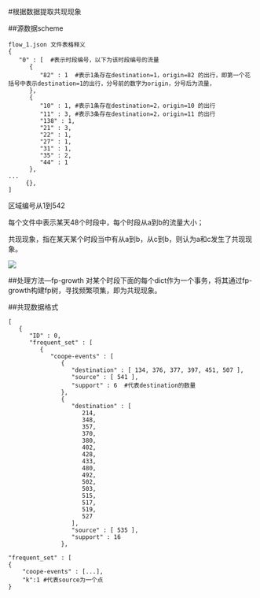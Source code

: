 #根据数据提取共现现象

##源数据scheme

```
flow_1.json 文件表格释义
{
   "0" : [  #表示时段编号，以下为该时段编号的流量
      {
         "82" : 1  #表示1条存在destination=1，origin=82 的出行，即第一个花括号中表示destination=1的出行，分号前的数字为origin，分号后为流量，
      },
      {
         "10" : 1, #表示1条存在destination=2，origin=10 的出行
         "11" : 3, #表示3条存在destination=2，origin=11 的出行
         "138" : 1,
         "21" : 3,
         "22" : 1,
         "27" : 1,
         "31" : 1,
         "35" : 2,
         "44" : 1
      },
...
     {},
]
```
区域编号从1到542

每个文件中表示某天48个时段中，每个时段从a到b的流量大小；

共现现象，指在某天某个时段当中有从a到b，从c到b，则认为a和c发生了共现现象。

![](http://sowcar.com/t6/686/1553063356x1965165908.jpg)

##处理方法—fp-growth
对某个时段下面的每个dict作为一个事务，将其通过fp-growth构建fp树，寻找频繁项集，即为共现现象。

##共现数据格式

```
[
   {
      "ID" : 0,
      "frequent_set" : [
         {
            "coope-events" : [
               {
                  "destination" : [ 134, 376, 377, 397, 451, 507 ],
                  "source" : [ 541 ],
                  "support" : 6  #代表destination的数量
               },
               {
                  "destination" : [
                     214,
                     348,
                     357,
                     370,
                     380,
                     402,
                     428,
                     433,
                     480,
                     492,
                     502,
                     503,
                     515,
                     517,
                     519,
                     527
                  ],
                  "source" : [ 535 ],
                  "support" : 16
               },
```
```
"frequent_set" : [
{
	"coope-events" : [...],
	"k":1 #代表source为一个点
}
            
```


